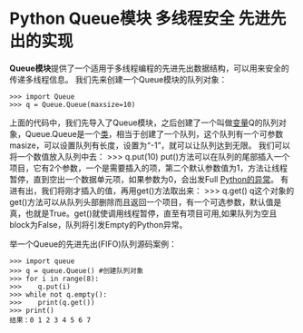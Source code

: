 # Python Queue模块 多线程安全 先进先出的实现

**Queue模块**提供了一个适用于多线程编程的先进先出数据结构，可以用来安全的传递多线程信息。
我们先来创建一个Queue模块的队列对象：
```
>>> import Queue 
>>> q = Queue.Queue(maxsize=10)
```
上面的代码中，我们先导入了Queue模块，之后创建了一个叫做[变量](http://www.iplaypy.com/jichu/var.html)Q的队列对象，Queue.Queue是一个[类](http://www.iplaypy.com/jichu/class.html)，相当于创建了一个队列，这个队列有一个可参数masize，可以设置队列有长度，设置为“-1”，就可以让队列达到无限。
我们可以将一个数值放入队列中去：
\>>> q.put(10)
put()方法可以在队列的尾部插入一个项目，它有2个参数，一个是需要插入的项，第二个默认参数值为1，方法让线程暂停，直到空出一个数据单元项，如果参数为0，会出发Full [Python的异常](http://www.iplaypy.com/jichu/exception.html)。
有进有出，我们将刚才插入的值，再用get()方法取出来：
\>>> q.get()
q这个对象的get()方法可以从队列头部删除而且返回一个项目，有一个可选参数，默认值是真，也就是True。get()就使调用线程暂停，直至有项目可用,如果队列为空且block为False，队列将引发Empty的Python异常。

举一个Queue的先进先出(FIFO)队列源码案例：
```
>>> import queue
>>> q = queue.Queue() #创建队列对象
>>> for i in range(8):
>>>    q.put(i)
>>> while not q.empty():
>>>    print(q.get())
>>> print()
结果：0 1 2 3 4 5 6 7
```